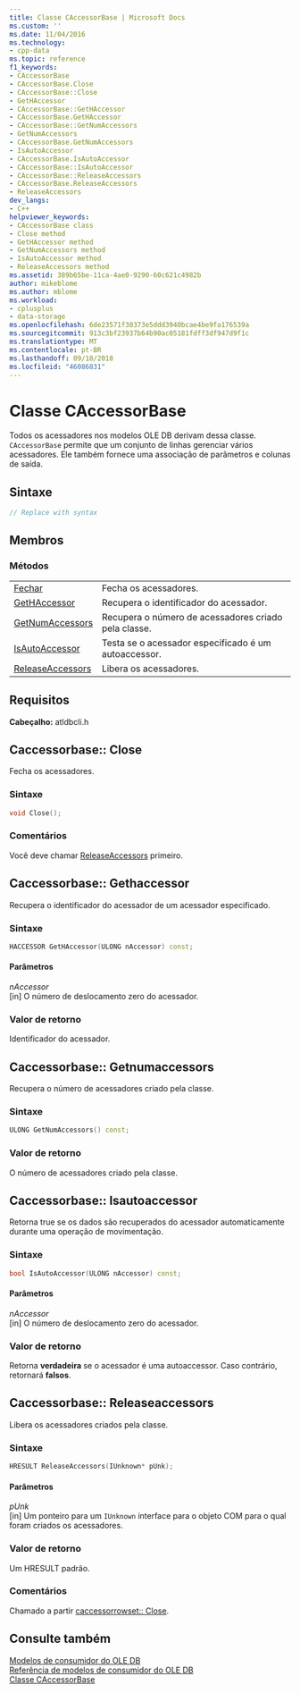 ```yaml
---
title: Classe CAccessorBase | Microsoft Docs
ms.custom: ''
ms.date: 11/04/2016
ms.technology:
- cpp-data
ms.topic: reference
f1_keywords:
- CAccessorBase
- CAccessorBase.Close
- CAccessorBase::Close
- GetHAccessor
- CAccessorBase::GetHAccessor
- CAccessorBase.GetHAccessor
- CAccessorBase::GetNumAccessors
- GetNumAccessors
- CAccessorBase.GetNumAccessors
- IsAutoAccessor
- CAccessorBase.IsAutoAccessor
- CAccessorBase::IsAutoAccessor
- CAccessorBase::ReleaseAccessors
- CAccessorBase.ReleaseAccessors
- ReleaseAccessors
dev_langs:
- C++
helpviewer_keywords:
- CAccessorBase class
- Close method
- GetHAccessor method
- GetNumAccessors method
- IsAutoAccessor method
- ReleaseAccessors method
ms.assetid: 389b65be-11ca-4ae0-9290-60c621c4982b
author: mikeblome
ms.author: mblome
ms.workload:
- cplusplus
- data-storage
ms.openlocfilehash: 6de23571f30373e5ddd3940bcae4be9fa176539a
ms.sourcegitcommit: 913c3bf23937b64b90ac05181fdff3df947d9f1c
ms.translationtype: MT
ms.contentlocale: pt-BR
ms.lasthandoff: 09/18/2018
ms.locfileid: "46086831"
---
```

# <a name="caccessorbase-class"></a>Classe CAccessorBase

Todos os acessadores nos modelos OLE DB derivam dessa classe. `CAccessorBase` permite que um conjunto de linhas gerenciar vários acessadores. Ele também fornece uma associação de parâmetros e colunas de saída.  
  
## <a name="syntax"></a>Sintaxe

```cpp
// Replace with syntax  
```  
  
## <a name="members"></a>Membros  
  
### <a name="methods"></a>Métodos  
  
|||  
|-|-|  
|[Fechar](#close)|Fecha os acessadores.|  
|[GetHAccessor](#geth)|Recupera o identificador do acessador.|  
|[GetNumAccessors](#getnum)|Recupera o número de acessadores criado pela classe.|  
|[IsAutoAccessor](#isauto)|Testa se o acessador especificado é um autoaccessor.|  
|[ReleaseAccessors](#release)|Libera os acessadores.|  

## <a name="requirements"></a>Requisitos  

**Cabeçalho:** atldbcli.h  

## <a name="close"></a> Caccessorbase:: Close

Fecha os acessadores.  
  
### <a name="syntax"></a>Sintaxe  
  
```cpp
void Close();  
```  
  
### <a name="remarks"></a>Comentários  

Você deve chamar [ReleaseAccessors](../../data/oledb/caccessorbase-releaseaccessors.md) primeiro.  

## <a name="geth"></a> Caccessorbase:: Gethaccessor

Recupera o identificador do acessador de um acessador especificado.  
  
### <a name="syntax"></a>Sintaxe  
  
```cpp
HACCESSOR GetHAccessor(ULONG nAccessor) const;  
```  
  
#### <a name="parameters"></a>Parâmetros  

*nAccessor*<br/>
[in] O número de deslocamento zero do acessador.  
  
### <a name="return-value"></a>Valor de retorno  

Identificador do acessador.  

## <a name="getnum"></a> Caccessorbase:: Getnumaccessors

Recupera o número de acessadores criado pela classe.  
  
### <a name="syntax"></a>Sintaxe  
  
```cpp
ULONG GetNumAccessors() const;  
```  
  
### <a name="return-value"></a>Valor de retorno  

O número de acessadores criado pela classe.  

## <a name="isauto"></a> Caccessorbase:: Isautoaccessor

Retorna true se os dados são recuperados do acessador automaticamente durante uma operação de movimentação.  
  
### <a name="syntax"></a>Sintaxe  
  
```cpp
bool IsAutoAccessor(ULONG nAccessor) const;  
```  
  
#### <a name="parameters"></a>Parâmetros  

*nAccessor*<br/>
[in] O número de deslocamento zero do acessador.  
  
### <a name="return-value"></a>Valor de retorno  

Retorna **verdadeira** se o acessador é uma autoaccessor. Caso contrário, retornará **falsos**.  

## <a name="release"></a> Caccessorbase:: Releaseaccessors

Libera os acessadores criados pela classe.  
  
### <a name="syntax"></a>Sintaxe  
  
```cpp
HRESULT ReleaseAccessors(IUnknown* pUnk);  
```  
  
#### <a name="parameters"></a>Parâmetros  

*pUnk*<br/>
[in] Um ponteiro para um `IUnknown` interface para o objeto COM para o qual foram criados os acessadores.  
  
### <a name="return-value"></a>Valor de retorno  

Um HRESULT padrão.  
  
### <a name="remarks"></a>Comentários  

Chamado a partir [caccessorrowset:: Close](../../data/oledb/caccessorrowset-close.md). 
  
## <a name="see-also"></a>Consulte também  

[Modelos de consumidor do OLE DB](../../data/oledb/ole-db-consumer-templates-cpp.md)<br/>
[Referência de modelos de consumidor do OLE DB](../../data/oledb/ole-db-consumer-templates-reference.md)<br/>
[Classe CAccessorBase](../../data/oledb/caccessorbase-class.md)